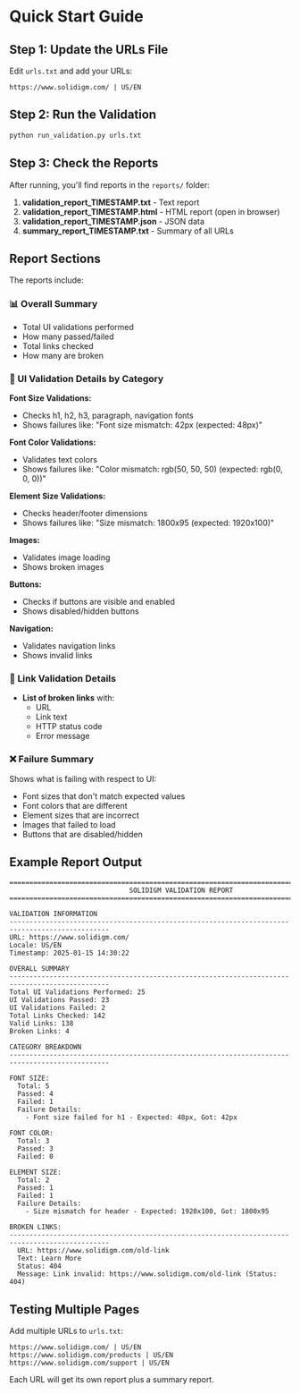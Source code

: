 # Quick Start Guide

## Step 1: Update the URLs File

Edit `urls.txt` and add your URLs:

```
https://www.solidigm.com/ | US/EN
```

## Step 2: Run the Validation

```bash
python run_validation.py urls.txt
```

## Step 3: Check the Reports

After running, you'll find reports in the `reports/` folder:

1. **validation_report_TIMESTAMP.txt** - Text report
2. **validation_report_TIMESTAMP.html** - HTML report (open in browser)
3. **validation_report_TIMESTAMP.json** - JSON data
4. **summary_report_TIMESTAMP.txt** - Summary of all URLs

## Report Sections

The reports include:

### 📊 Overall Summary
- Total UI validations performed
- How many passed/failed
- Total links checked
- How many are broken

### 🎨 UI Validation Details by Category

**Font Size Validations:**
- Checks h1, h2, h3, paragraph, navigation fonts
- Shows failures like: "Font size mismatch: 42px (expected: 48px)"

**Font Color Validations:**
- Validates text colors
- Shows failures like: "Color mismatch: rgb(50, 50, 50) (expected: rgb(0, 0, 0))"

**Element Size Validations:**
- Checks header/footer dimensions
- Shows failures like: "Size mismatch: 1800x95 (expected: 1920x100)"

**Images:**
- Validates image loading
- Shows broken images

**Buttons:**
- Checks if buttons are visible and enabled
- Shows disabled/hidden buttons

**Navigation:**
- Validates navigation links
- Shows invalid links

### 🔗 Link Validation Details

- **List of broken links** with:
  - URL
  - Link text
  - HTTP status code
  - Error message

### ❌ Failure Summary

Shows what is failing with respect to UI:
- Font sizes that don't match expected values
- Font colors that are different
- Element sizes that are incorrect
- Images that failed to load
- Buttons that are disabled/hidden

## Example Report Output

```
===============================================================================
                              SOLIDIGM VALIDATION REPORT
===============================================================================

VALIDATION INFORMATION
-----------------------------------------------------------------------------------------------
URL: https://www.solidigm.com/
Locale: US/EN
Timestamp: 2025-01-15 14:30:22

OVERALL SUMMARY
-----------------------------------------------------------------------------------------------
Total UI Validations Performed: 25
UI Validations Passed: 23
UI Validations Failed: 2
Total Links Checked: 142
Valid Links: 138
Broken Links: 4

CATEGORY BREAKDOWN
-----------------------------------------------------------------------------------------------

FONT SIZE:
  Total: 5
  Passed: 4
  Failed: 1
  Failure Details:
    - Font size failed for h1 - Expected: 48px, Got: 42px

FONT COLOR:
  Total: 3
  Passed: 3
  Failed: 0

ELEMENT SIZE:
  Total: 2
  Passed: 1
  Failed: 1
  Failure Details:
    - Size mismatch for header - Expected: 1920x100, Got: 1800x95

BROKEN LINKS:
-----------------------------------------------------------------------------------------------
  URL: https://www.solidigm.com/old-link
  Text: Learn More
  Status: 404
  Message: Link invalid: https://www.solidigm.com/old-link (Status: 404)
```

## Testing Multiple Pages

Add multiple URLs to `urls.txt`:

```
https://www.solidigm.com/ | US/EN
https://www.solidigm.com/products | US/EN
https://www.solidigm.com/support | US/EN
```

Each URL will get its own report plus a summary report.

